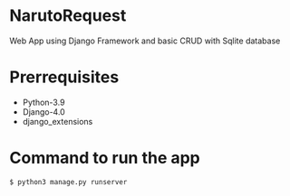 # NarutoRequest
Web App using Django Framework and basic CRUD with Sqlite database

# Prerrequisites
 - Python-3.9
 - Django-4.0
 - django_extensions

# Command to run the app
```bash
$ python3 manage.py runserver
```
